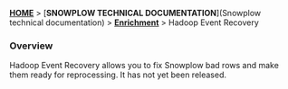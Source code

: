 [**HOME**](Home) > [**SNOWPLOW TECHNICAL DOCUMENTATION**](Snowplow technical documentation) > [**Enrichment**](Enrichment) > Hadoop Event Recovery

### Overview

Hadoop Event Recovery allows you to fix Snowplow bad rows and make them ready for reprocessing. It has not yet been released.
